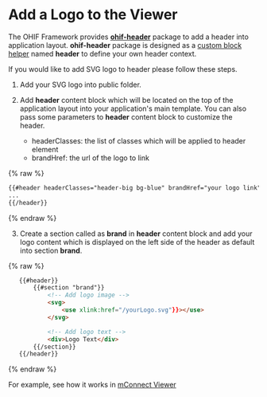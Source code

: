 # Add a Logo to the Viewer

The OHIF Framework provides [**ohif-header**](https://github.com/OHIF/Viewers/tree/master/Packages/ohif-header) package to add a header into application layout. **ohif-header** package is designed as a [custom block helper](http://blazejs.org/api/spacebars.html#Custom-Block-Helpers) named **header** to define your own header context.

If you would like to add SVG logo to header please follow these steps.

1. Add your SVG logo into public folder.

2. Add **header** content block which will be located on the top of the application layout into your application's main template. You can also pass some parameters to **header** content block to customize the header.

    * headerClasses: the list of classes which will be applied to header element
    * brandHref: the url of the logo to link

{% raw %}
``` html
{{#header headerClasses="header-big bg-blue" brandHref="your logo link"}}
...
{{/header}}
```
{% endraw %}

3. Create a section called as **brand** in **header** content block and add your logo content which is displayed on the left side of the header as default into section **brand**.

 {% raw %}
 ``` html
    {{#header}}
        {{#section "brand"}}
            <!-- Add logo image -->
            <svg>
                <use xlink:href="/yourLogo.svg"}}></use>
            </svg>

            <!-- Add logo text -->
            <div>Logo Text</div>
        {{/section}}
    {{/header}}
 ```
 {% endraw %}

 For example, see how it works in [mConnect Viewer](https://github.com/OHIF/Viewers/blob/master/OHIFViewer/client/components/ohifViewer/ohifViewer.html#L2)
